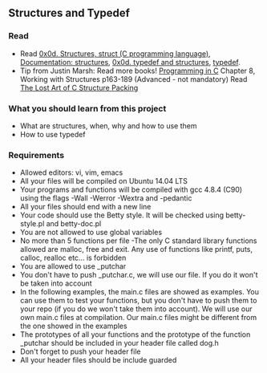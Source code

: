 ## Structures and Typedef

### Read

- Read [0x0d. Structures, struct (C programming language)](https://en.wikipedia.org/wiki/Struct_(C_programming_language)), [Documentation: structures](https://github.com/holbertonschool/Betty/wiki/Documentation:-Data-structures), [0x0d. typedef and structures](https://docs.google.com/presentation/d/1KNVX4ThB6RGEOFvwMMrHsJzC3EO3G3BaES68szWy9_E/edit#slide=id.g13db114aac_0_250), [typedef](http://publications.gbdirect.co.uk/c_book/chapter8/typedef.html).
- Tip from Justin Marsh: Read more books! [Programming in C](http://images.textbooks.com/TextbookInfo/Covers/0321776410.gif) Chapter 8, Working with Structures p163-189 (Advanced - not mandatory) Read [The Lost Art of C Structure Packing](http://www.catb.org/esr/structure-packing/)

### What you should learn from this project

- What are structures, when, why and how to use them
- How to use typedef

### Requirements

- Allowed editors: vi, vim, emacs
- All your files will be compiled on Ubuntu 14.04 LTS
- Your programs and functions will be compiled with gcc 4.8.4 (C90) using the flags -Wall -Werror -Wextra and -pedantic
- All your files should end with a new line
- Your code should use the Betty style. It will be checked using betty-style.pl and betty-doc.pl
- You are not allowed to use global variables
- No more than 5 functions per file
-The only C standard library functions allowed are malloc, free and exit. Any use of functions like printf, puts, calloc, realloc etc... is forbidden
- You are allowed to use _putchar
- You don't have to push _putchar.c, we will use our file. If you do it won't be taken into account
- In the following examples, the main.c files are showed as examples. You can use them to test your functions, but you don't have to push them to your repo (if you do we won't take them into account). We will use our own main.c files at compilation. Our main.c files might be different from the one showed in the examples
- The prototypes of all your functions and the prototype of the function _putchar should be included in your header file called dog.h
- Don't forget to push your header file
- All your header files should be include guarded
